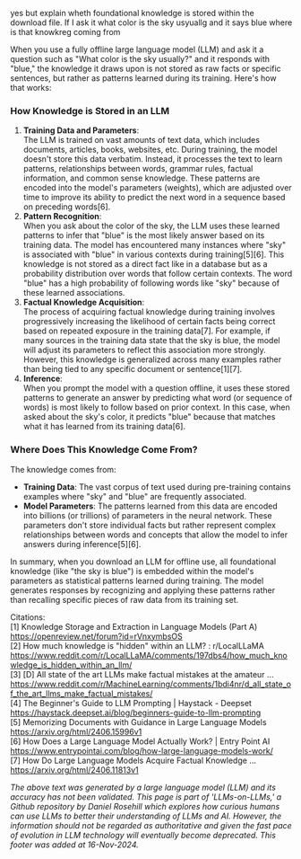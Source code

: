 yes but explain wheth foundational knowledge is stored within the download file. If I ask it what color is the sky usyuallg and it says blue where is that knowkreg coming from

When you use a fully offline large language model (LLM) and ask it a question such as "What color is the sky usually?" and it responds with "blue," the knowledge it draws upon is not stored as raw facts or specific sentences, but rather as patterns learned during its training. Here's how that works:

### How Knowledge is Stored in an LLM

1. **Training Data and Parameters**:\
   The LLM is trained on vast amounts of text data, which includes documents, articles, books, websites, etc. During training, the model doesn't store this data verbatim. Instead, it processes the text to learn patterns, relationships between words, grammar rules, factual information, and common sense knowledge. These patterns are encoded into the model's parameters (weights), which are adjusted over time to improve its ability to predict the next word in a sequence based on preceding words\[6].
2. **Pattern Recognition**:\
   When you ask about the color of the sky, the LLM uses these learned patterns to infer that "blue" is the most likely answer based on its training data. The model has encountered many instances where "sky" is associated with "blue" in various contexts during training\[5]\[6]. This knowledge is not stored as a direct fact like in a database but as a probability distribution over words that follow certain contexts. The word "blue" has a high probability of following words like "sky" because of these learned associations.
3. **Factual Knowledge Acquisition**:\
   The process of acquiring factual knowledge during training involves progressively increasing the likelihood of certain facts being correct based on repeated exposure in the training data\[7]. For example, if many sources in the training data state that the sky is blue, the model will adjust its parameters to reflect this association more strongly. However, this knowledge is generalized across many examples rather than being tied to any specific document or sentence\[1]\[7].
4. **Inference**:\
   When you prompt the model with a question offline, it uses these stored patterns to generate an answer by predicting what word (or sequence of words) is most likely to follow based on prior context. In this case, when asked about the sky's color, it predicts "blue" because that matches what it has learned from its training data\[6].

### Where Does This Knowledge Come From?

The knowledge comes from:

- **Training Data**: The vast corpus of text used during pre-training contains examples where "sky" and "blue" are frequently associated.
- **Model Parameters**: The patterns learned from this data are encoded into billions (or trillions) of parameters in the neural network. These parameters don't store individual facts but rather represent complex relationships between words and concepts that allow the model to infer answers during inference\[5]\[6].

In summary, when you download an LLM for offline use, all foundational knowledge (like "the sky is blue") is embedded within the model's parameters as statistical patterns learned during training. The model generates responses by recognizing and applying these patterns rather than recalling specific pieces of raw data from its training set.

Citations:\
\[1] Knowledge Storage and Extraction in Language Models (Part A) <https://openreview.net/forum?id=rVnxymbsOS>\
\[2] How much knowledge is "hidden" within an LLM? : r/LocalLLaMA <https://www.reddit.com/r/LocalLLaMA/comments/197dbs4/how_much_knowledge_is_hidden_within_an_llm/>\
\[3] \[D] All state of the art LLMs make factual mistakes at the amateur ... <https://www.reddit.com/r/MachineLearning/comments/1bdi4nr/d_all_state_of_the_art_llms_make_factual_mistakes/>\
\[4] The Beginner's Guide to LLM Prompting | Haystack - Deepset <https://haystack.deepset.ai/blog/beginners-guide-to-llm-prompting>\
\[5] Memorizing Documents with Guidance in Large Language Models <https://arxiv.org/html/2406.15996v1>\
\[6] How Does a Large Language Model Actually Work? | Entry Point AI <https://www.entrypointai.com/blog/how-large-language-models-work/>\
\[7] How Do Large Language Models Acquire Factual Knowledge ... <https://arxiv.org/html/2406.11813v1>

*The above text was generated by a large language model (LLM) and its accuracy has not been validated. This page is part of 'LLMs-on-LLMs,' a Github repository by Daniel Rosehill which explores how curious humans can use LLMs to better their understanding of LLMs and AI. However, the information should not be regarded as authoritative and given the fast pace of evolution in LLM technology will eventually become deprecated. This footer was added at 16-Nov-2024.*


